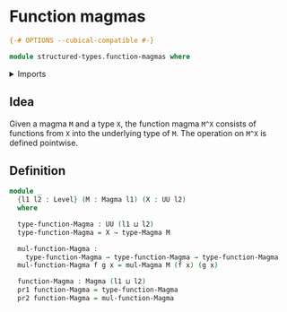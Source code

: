# Function magmas

```agda
{-# OPTIONS --cubical-compatible #-}

module structured-types.function-magmas where
```

<details><summary>Imports</summary>

```agda
open import foundation.dependent-pair-types
open import foundation.universe-levels

open import structured-types.magmas
```

</details>

## Idea

Given a magma `M` and a type `X`, the function magma `M^X` consists of functions
from `X` into the underlying type of `M`. The operation on `M^X` is defined
pointwise.

## Definition

```agda
module _
  {l1 l2 : Level} (M : Magma l1) (X : UU l2)
  where

  type-function-Magma : UU (l1 ⊔ l2)
  type-function-Magma = X → type-Magma M

  mul-function-Magma :
    type-function-Magma → type-function-Magma → type-function-Magma
  mul-function-Magma f g x = mul-Magma M (f x) (g x)

  function-Magma : Magma (l1 ⊔ l2)
  pr1 function-Magma = type-function-Magma
  pr2 function-Magma = mul-function-Magma
```
